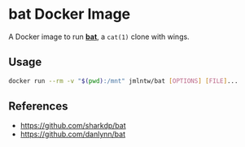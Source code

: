 # bat Docker Image

A Docker image to run [**bat**](https://github.com/sharkdp/bat), a `cat(1)` clone with wings.

## Usage

```bash
docker run --rm -v "$(pwd):/mnt" jmlntw/bat [OPTIONS] [FILE]...
```

## References

- <https://github.com/sharkdp/bat>
- <https://github.com/danlynn/bat>
